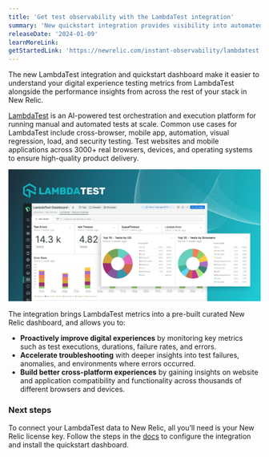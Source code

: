 ```yaml
---
title: 'Get test observability with the LambdaTest integration'
summary: 'New quickstart integration provides visibility into automated app and cross-browser test performance to improve user experience'
releaseDate: '2024-01-09'
learnMoreLink:
getStartedLink: 'https://newrelic.com/instant-observability/lambdatest'
---
```


The new LambdaTest integration and quickstart dashboard make it easier to understand your digital experience testing metrics from LambdaTest alongside the performance insights from across the rest of your stack in New Relic.

[LambdaTest](https://www.lambdatest.com) is an AI-powered test orchestration and execution platform for running manual and automated tests at scale. Common use cases for LambdaTest include cross-browser, mobile app, automation, visual regression, load, and security testing. Test websites and mobile applications across 3000+ real browsers, devices, and operating systems to ensure high-quality product delivery.

![LambdaTest quickstart dashboard.](./images/lambdatest.png "LambdaTest quickstart dashboard.")

The integration brings LambdaTest metrics into a pre-built curated New Relic dashboard, and allows you to:
- **Proactively improve digital experiences** by monitoring key metrics such as test executions, durations, failure rates, and errors.
- **Accelerate troubleshooting** with deeper insights into test failures, anomalies, and environments where errors occurred.
- **Build better cross-platform experiences** by gaining insights on website and application compatibility and functionality across thousands of different browsers and devices.

### Next steps

To connect your LambdaTest data to New Relic, all you’ll need is your New Relic license key. Follow the steps in the [docs](https://www.lambdatest.com/support/docs/new-relic-integration/) to configure the integration and install the quickstart dashboard.
